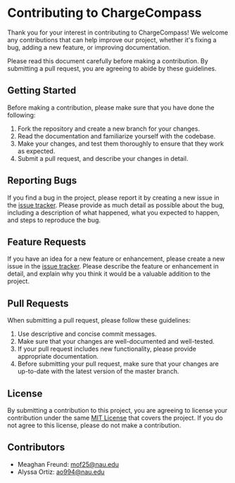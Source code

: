 # Contributing to ChargeCompass

Thank you for your interest in contributing to ChargeCompass! We welcome any contributions that can help improve our project, whether it's fixing a bug, adding a new feature, or improving documentation.

Please read this document carefully before making a contribution. By submitting a pull request, you are agreeing to abide by these guidelines.

## Getting Started

Before making a contribution, please make sure that you have done the following:

1. Fork the repository and create a new branch for your changes.
2. Read the documentation and familiarize yourself with the codebase.
3. Make your changes, and test them thoroughly to ensure that they work as expected.
4. Submit a pull request, and describe your changes in detail.

## Reporting Bugs

If you find a bug in the project, please report it by creating a new issue in the [issue tracker](https://github.com/EduardoDeLaR/CS305-Module05/issues). Please provide as much detail as possible about the bug, including a description of what happened, what you expected to happen, and steps to reproduce the bug.

## Feature Requests

If you have an idea for a new feature or enhancement, please create a new issue in the [issue tracker](https://github.com/EduardoDeLaR/CS305-Module05/issues). Please describe the feature or enhancement in detail, and explain why you think it would be a valuable addition to the project.

## Pull Requests

When submitting a pull request, please follow these guidelines:

1. Use descriptive and concise commit messages.
2. Make sure that your changes are well-documented and well-tested.
3. If your pull request includes new functionality, please provide appropriate documentation.
4. Before submitting your pull request, make sure that your changes are up-to-date with the latest version of the master branch.

## License

By submitting a contribution to this project, you are agreeing to license your contribution under the same [MIT License](https://github.com/EduardoDeLaR/CS305-Module05/blob/main/LICENSE) that covers the project. If you do not agree to this license, please do not make a contribution.

## Contributors

- Meaghan Freund: mof25@nau.edu
- Alyssa Ortiz: ao994@nau.edu
